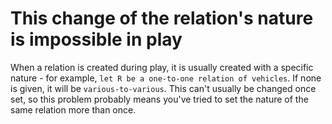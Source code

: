 # This change of the relation's nature is impossible in play

When a relation is created during play, it is usually created with a specific nature - for example, `let R be a one-to-one relation of vehicles`. If none is given, it will be `various-to-various`. This can't usually be changed once set, so this problem probably means you've tried to set the nature of the same relation more than once.
